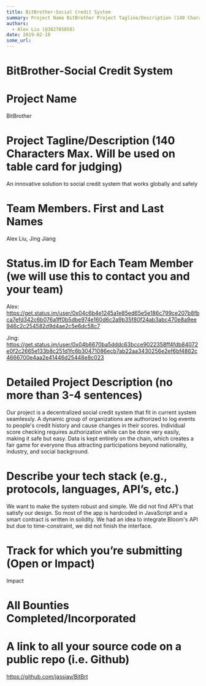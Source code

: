 ```yaml
---
title: BitBrother-Social Credit System
summary: Project Name BitBrother Project Tagline/Description (140 Characters Max. Will be used on table card for judging) An innovative solution to social credit system that works globally and safely Team Members. First and Last Names Alex Liu, Jing Jiang Status.im ID for Each Team Member (we will use this to contact you and your team) Alex- https-//get.status.im/user/0x04c6b4e1245a1e85ed65e5e186c799ce207b8fbca7efd342c6b076a1ff0b5dbe974e160d6c2a9b35f80f24ab3abc470e8a9ee946c2c254582d9d4ae2c5e6dc58c7 Jing-
authors:
  - Alex Liu (@382785858)
date: 2019-02-18
some_url: 
---
```


# BitBrother-Social Credit System


# Project Name
BitBrother

# Project Tagline/Description (140 Characters Max. Will be used on table card for judging)
An innovative solution to social credit system that works globally and safely

# Team Members. First and Last Names
Alex Liu, Jing Jiang

# Status.im ID for Each Team Member (we will use this to contact you and your team)
Alex: https://get.status.im/user/0x04c6b4e1245a1e85ed65e5e186c799ce207b8fbca7efd342c6b076a1ff0b5dbe974e160d6c2a9b35f80f24ab3abc470e8a9ee946c2c254582d9d4ae2c5e6dc58c7

Jing:
https://get.status.im/user/0x04b6670ba5dddc63bcce9022358ff4fdb84072e0f2c2665e133b8c251d1fc6b30471086ecb7ab22aa3430256e2ef6bf4862c4666700e4aa2e41446d25448e8c023

# Detailed Project Description (no more than 3-4 sentences)
Our project is a decentralized social credit system that fit in current system seamlessly. A dynamic group of organizations are authorized to log events to people's credit history and cause changes in their scores. Individual score checking requires authorization while can be done very easily, making it safe but easy. Data is kept entirely on the chain, which creates a fair game for everyone thus attracting participations beyond nationality,  industry, and social background.

# Describe your tech stack (e.g., protocols, languages, API’s, etc.)
We want to make the system robust and simple. We did not find API's that satisfy our design. So most of the app is hardcoded in JavaScript and a smart contract is written in solidity. We had an idea to integrate Bloom's API but due to time-constraint, we did not finish the interface.

# Track for which you’re submitting (Open or Impact)
Impact

# All Bounties Completed/Incorporated

# A link to all your source code on a public repo (i.e. Github)
https://github.com/jassiay/BitBrt



